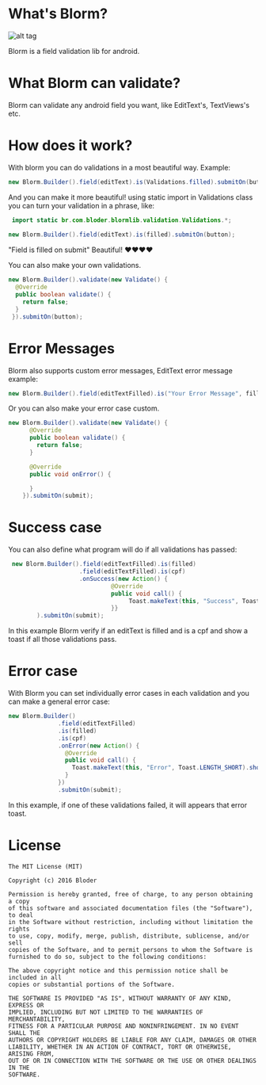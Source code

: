 # What's Blorm?

![alt tag](http://www.clipartbest.com/cliparts/dc7/ed7/dc7ed74Gi.png)

 Blorm is a field validation lib for android.
 
# What Blorm can validate?
 
 Blorm can validate any android field you want, like EditText's, TextViews's etc.

# How does it work?

With blorm you can do validations in a most beautiful way. Example:
 ```java
new Blorm.Builder().field(editText).is(Validations.filled).submitOn(button); 
 ```
And you can make it more beautiful! using static import in Validations class you can turn your validation in a phrase,
like:
```java
 import static br.com.bloder.blormlib.validation.Validations.*;
 
new Blorm.Builder().field(editText).is(filled).submitOn(button);
```
"Field is filled on submit" Beautiful! :heart::heart::heart::heart:

You can also make your own validations.
```java
new Blorm.Builder().validate(new Validate() {
  @Override
  public boolean validate() {
    return false;
  }
 }).submitOn(button);
```

# Error Messages

Blorm also supports custom error messages, EditText error message example:

```java
new Blorm.Builder().field(editTextFilled).is("Your Error Message", filled).submitOn(submit);
```
Or you can also make your error case custom.

```java
new Blorm.Builder().validate(new Validate() {
      @Override
      public boolean validate() {
        return false;
      }

      @Override
      public void onError() {

      }
    }).submitOn(submit);
```

# Success case

You can also define what program will do if all validations has passed:

```java
 new Blorm.Builder().field(editTextFilled).is(filled)
                    .field(editTextFilled).is(cpf)
                    .onSuccess(new Action() {
                             @Override
                             public void call() {
                                  Toast.makeText(this, "Success", Toast.LENGTH_SHORT).show();
                             }}
        ).submitOn(submit);
```

In this example Blorm verify if an editText is filled and is a cpf and show a toast if all those validations pass.

# Error case

With Blorm you can set individually error cases in each validation and you can make a general error case:

```java
new Blorm.Builder()
              .field(editTextFilled)
              .is(filled)
              .is(cpf)
              .onError(new Action() {
                @Override
                public void call() {
                  Toast.makeText(this, "Error", Toast.LENGTH_SHORT).show();
                }
              })
              .submitOn(submit);
```

In this example, if one of these validations failed, it will appears that error toast. 

# License

```
The MIT License (MIT)

Copyright (c) 2016 Bloder

Permission is hereby granted, free of charge, to any person obtaining a copy
of this software and associated documentation files (the "Software"), to deal
in the Software without restriction, including without limitation the rights
to use, copy, modify, merge, publish, distribute, sublicense, and/or sell
copies of the Software, and to permit persons to whom the Software is
furnished to do so, subject to the following conditions:

The above copyright notice and this permission notice shall be included in all
copies or substantial portions of the Software.

THE SOFTWARE IS PROVIDED "AS IS", WITHOUT WARRANTY OF ANY KIND, EXPRESS OR
IMPLIED, INCLUDING BUT NOT LIMITED TO THE WARRANTIES OF MERCHANTABILITY,
FITNESS FOR A PARTICULAR PURPOSE AND NONINFRINGEMENT. IN NO EVENT SHALL THE
AUTHORS OR COPYRIGHT HOLDERS BE LIABLE FOR ANY CLAIM, DAMAGES OR OTHER
LIABILITY, WHETHER IN AN ACTION OF CONTRACT, TORT OR OTHERWISE, ARISING FROM,
OUT OF OR IN CONNECTION WITH THE SOFTWARE OR THE USE OR OTHER DEALINGS IN THE
SOFTWARE.
```
